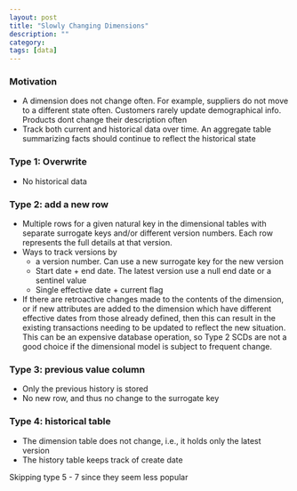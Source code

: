 ```yaml
---
layout: post
title: "Slowly Changing Dimensions"
description: ""
category: 
tags: [data]
--- 
```


### Motivation

* A dimension does not change often. For example, suppliers do not move to a different state often. Customers rarely update demographical info. Products dont change their description often 
* Track both current and historical data over time. An aggregate table summarizing facts should continue to reflect the historical state 
  

### Type 1: Overwrite

* No historical data

### Type 2: add a new row

* Multiple rows for a given natural key in the dimensional tables with separate surrogate keys and/or different version numbers. Each row represents the full details at that version. 
* Ways to track versions by 
  * a version number. Can use a new surrogate key for the new version 
  * Start date + end date. The latest version use a null end date or a sentinel value
  * Single effective date + current flag
* If there are retroactive changes made to the contents of the dimension, or if new attributes are added to the dimension which have different effective dates from those already defined, then this can result in the existing transactions needing to be updated to reflect the new situation. This can be an expensive database operation, so Type 2 SCDs are not a good choice if the dimensional model is subject to frequent change.

### Type 3: previous value column

* Only the previous history is stored
* No new row, and thus no change to the surrogate key


### Type 4: historical table

* The dimension table does not change, i.e., it holds only the latest version
* The history table keeps track of create date
 


Skipping type 5 - 7 since they seem less popular



